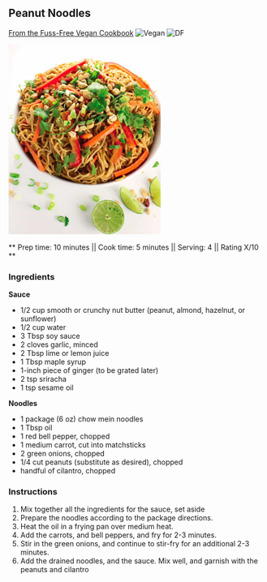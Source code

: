 ## Peanut Noodles

[From the Fuss-Free Vegan Cookbook](https://www.amazon.ca/s?k=fuss+free+vegan&crid=2QXY700P3THUW&sprefix=fuss+fr%2Caps%2C-1&ref=nb_sb_ss_i_1_6)
![Vegan](https://img.shields.io/badge/-Vegan-brightgreen.svg)
![DF](https://img.shields.io/badge/-Dairy--free-blue.svg)

![Picture](../img/peanut_noodles.jpg)

** Prep time: 10 minutes || Cook time: 5 minutes || Serving: 4 || Rating X/10 **

### Ingredients

**Sauce**

- 1/2 cup smooth or crunchy nut butter (peanut, almond, hazelnut, or sunflower)
- 1/2 cup water
- 3 Tbsp soy sauce
- 2 cloves garlic, minced
- 2 Tbsp lime or lemon juice
- 1 Tbsp maple syrup
- 1-inch piece of ginger (to be grated later)
- 2 tsp sriracha
- 1 tsp sesame oil

**Noodles**

- 1 package (6 oz) chow mein noodles
- 1 Tbsp oil
- 1 red bell pepper, chopped
- 1 medium carrot, cut into matchsticks
- 2 green onions, chopped
- 1/4 cut peanuts (substitute as desired), chopped
- handful of cilantro, chopped

### Instructions

1. Mix together all the ingredients for the sauce, set aside
1. Prepare the noodles according to the package directions.
1. Heat the oil in a frying pan over medium heat.
1. Add the carrots, and bell peppers, and fry for 2-3 minutes.
1. Stir in the green onions, and continue to stir-fry for an additional 2-3 minutes.
1. Add the drained noodles, and the sauce. Mix well, and garnish with the peanuts and cilantro
